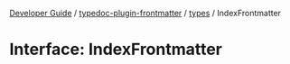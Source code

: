 [Developer Guide](../../../README.md) / [typedoc-plugin-frontmatter](../../README.md) / [types](../README.md) / IndexFrontmatter

# Interface: IndexFrontmatter
